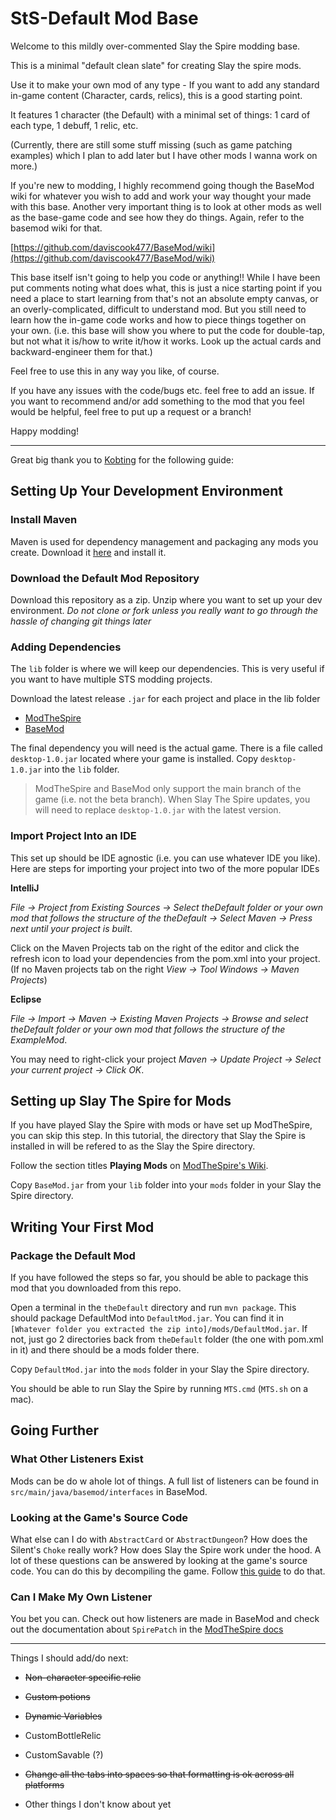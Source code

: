 # StS-Default Mod Base

Welcome to this mildly over-commented Slay the Spire modding base.

This is a minimal "default clean slate" for creating Slay the spire mods.

Use it to make your own mod of any type - If you want to add any standard in-game content (Character, cards, relics), this is a good starting point.

It features 1 character (the Default) with a minimal set of things: 1 card of each type, 1 debuff, 1 relic, etc.

(Currently, there are still some stuff missing (such as game patching examples) which I plan to add later but I have other mods I wanna work on more.)

If you're new to modding, I highly recommend going though the BaseMod wiki for whatever you wish to add and work your way thought your made with this base. Another very important thing is to look at other mods as well as the base-game code and see how they do things. Again, refer to the basemod wiki for that.

[https://github.com/daviscook477/BaseMod/wiki](https://github.com/daviscook477/BaseMod/wiki)

This base itself isn't going to help you code or anything!! While I have been put comments noting what does what, this is just a nice starting point if you need a place to start learning from that's not an absolute empty canvas, or an overly-complicated, difficult to understand mod. But you still need to learn how the in-game code works and how to piece things together on your own. (i.e. this base will show you where to put the code for double-tap, but not what it is/how to write it/how it works. Look up the actual cards and backward-engineer them for that.)

Feel free to use this in any way you like, of course.

If you have any issues with the code/bugs etc. feel free to add an issue.
If you want to recommend and/or add something to the mod that you feel would be helpful, feel free to put up a request or a branch!

Happy modding!

***
Great big thank you to [Kobting](https://github.com/Kobting) for the following guide:

## Setting Up Your Development Environment

### Install Maven

Maven is used for dependency management and packaging any mods you create. Download it [here](https://maven.apache.org/download.cgi) and install it.

### Download the Default Mod Repository

Download this repository as a zip. Unzip where you want to set up your dev environment.
*Do not clone or fork unless you really want to go through the hassle of changing git things later*

### Adding Dependencies

The `lib` folder is where we will keep our dependencies. This is very useful if you want to have multiple STS modding projects.

Download the latest release `.jar` for each project and place in the lib folder

- [ModTheSpire](https://github.com/kiooeht/ModTheSpire/releases/latest)
- [BaseMod](https://github.com/daviscook477/BaseMod/releases/latest)

The final dependency you will need is the actual game. There is a file called `desktop-1.0.jar` located where your game is installed. Copy `desktop-1.0.jar` into the `lib` folder.

> ModTheSpire and BaseMod only support the main branch of the game (i.e. not the beta branch).
> When Slay The Spire updates, you will need to replace `desktop-1.0.jar` with the latest version.

### Import Project Into an IDE

This set up should be IDE agnostic (i.e. you can use whatever IDE you like). Here are steps for importing your project into two of the more popular IDEs

**IntelliJ**

*File -> Project from Existing Sources -> Select theDefault folder or your own mod that follows the structure of the theDefault -> Select Maven -> Press next until your project is built*.

Click on the Maven Projects tab on the right of the editor and click the refresh icon to load your dependencies from the pom.xml into your project. (If no Maven projects tab on the right *View -> Tool Windows -> Maven Projects*)

**Eclipse**

*File -> Import -> Maven -> Existing Maven Projects -> Browse and select theDefault folder or your own mod that follows the structure of the ExampleMod*.

You may need to right-click your project *Maven -> Update Project -> Select your current project -> Click OK*.

## Setting up Slay The Spire for Mods

If you have played Slay the Spire with mods or have set up ModTheSpire, you can skip this step. In this tutorial, the directory that Slay the Spire is installed in will be refered to as the Slay the Spire directory.

Follow the section titles **Playing Mods** on [ModTheSpire's Wiki](https://github.com/kiooeht/ModTheSpire/wiki#playing-mods).

Copy `BaseMod.jar` from your `lib` folder into your `mods` folder in your Slay the Spire directory.

## Writing Your First Mod

### Package the Default Mod

If you have followed the steps so far, you should be able to package this mod that you downloaded from this repo.

Open a terminal in the `theDefault` directory and run `mvn package`. This should package DefaultMod into `DefaultMod.jar`. You can find it in `[Whatever folder you extracted the zip into]/mods/DefaultMod.jar`. If not, just go 2 directories back from `theDefault` folder (the one with pom.xml in it) and there should be a mods folder there.

Copy `DefaultMod.jar` into the `mods` folder in your Slay the Spire directory.

You should be able to run Slay the Spire by running `MTS.cmd` (`MTS.sh` on a mac).

## Going Further

### What Other Listeners Exist

Mods can be do w ahole lot of things. A full list of listeners can be found in `src/main/java/basemod/interfaces` in BaseMod.

### Looking at the Game's Source Code

What else can I do with `AbstractCard` or `AbstractDungeon`? How does the Silent's `Choke` really work? How does Slay the Spire work under the hood. A lot of these questions can be answered by looking at the game's source code. You can do this by decompiling the game. Follow [this guide](https://github.com/daviscook477/BaseMod/wiki/Decompiling-Your-Game) to do that.

### Can I Make My Own Listener

You bet you can. Check out how listeners are made in BaseMod and check out the documentation about `SpirePatch` in the [ModTheSpire docs](https://github.com/kiooeht/ModTheSpire/wiki/SpirePatch)

***

Things I should add/do next:

- ~~Non-character specific relic~~

- ~~Custom potions~~

- ~~Dynamic Variables~~

- CustomBottleRelic

- CustomSavable (?)

- ~~Change all the tabs into spaces so that formatting is ok across all platforms~~

- Other things I don't know about yet
